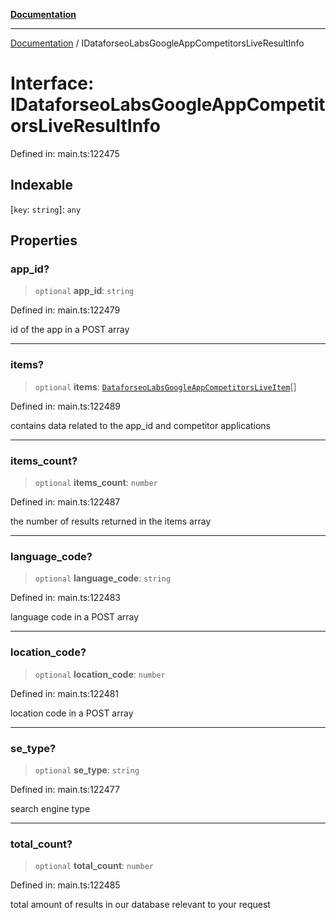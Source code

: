 [**Documentation**](../README.md)

***

[Documentation](../README.md) / IDataforseoLabsGoogleAppCompetitorsLiveResultInfo

# Interface: IDataforseoLabsGoogleAppCompetitorsLiveResultInfo

Defined in: main.ts:122475

## Indexable

\[`key`: `string`\]: `any`

## Properties

### app\_id?

> `optional` **app\_id**: `string`

Defined in: main.ts:122479

id of the app in a POST array

***

### items?

> `optional` **items**: [`DataforseoLabsGoogleAppCompetitorsLiveItem`](../classes/DataforseoLabsGoogleAppCompetitorsLiveItem.md)[]

Defined in: main.ts:122489

contains data related to the app_id and competitor applications

***

### items\_count?

> `optional` **items\_count**: `number`

Defined in: main.ts:122487

the number of results returned in the items array

***

### language\_code?

> `optional` **language\_code**: `string`

Defined in: main.ts:122483

language code in a POST array

***

### location\_code?

> `optional` **location\_code**: `number`

Defined in: main.ts:122481

location code in a POST array

***

### se\_type?

> `optional` **se\_type**: `string`

Defined in: main.ts:122477

search engine type

***

### total\_count?

> `optional` **total\_count**: `number`

Defined in: main.ts:122485

total amount of results in our database relevant to your request
